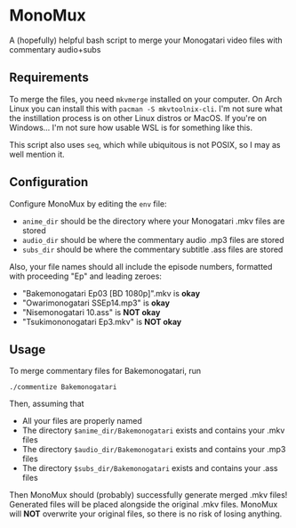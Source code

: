 # MonoMux

A (hopefully) helpful bash script to merge your Monogatari video files
with commentary audio+subs

## Requirements

To merge the files, you need `mkvmerge` installed on your computer.
On Arch Linux you can install this with `pacman -S mkvtoolnix-cli`.
I'm not sure what the instillation process is on other Linux distros or MacOS.
If you're on Windows... I'm not sure how usable WSL is for something like this.

This script also uses `seq`, which while ubiquitous is not POSIX, so I
may as well mention it.

## Configuration

Configure MonoMux by editing the `env` file:

* `anime_dir` should be the directory where your Monogatari .mkv files are stored
* `audio_dir` should be where the commentary audio .mp3 files are stored
* `subs_dir` should be where the commentary subtitle .ass files are stored

Also, your file names should all include the episode numbers, formatted
with proceeding "Ep" and leading zeroes:

* "Bakemonogatari Ep03 [BD 1080p]".mkv is __okay__
* "Owarimonogatari SSEp14.mp3" is __okay__
* "Nisemonogatari 10.ass" is __NOT okay__
* "Tsukimononogatari Ep3.mkv" is __NOT okay__

## Usage

To merge commentary files for Bakemonogatari, run

```
./commentize Bakemonogatari
```

Then, assuming that

* All your files are properly named
* The directory `$anime_dir/Bakemonogatari` exists and contains your .mkv files
* The directory `$audio_dir/Bakemonogatari` exists and contains your .mp3 files
* The directory `$subs_dir/Bakemonogatari` exists and contains your .ass files

Then MonoMux should (probably) successfully generate merged .mkv files!
Generated files will be placed alongside the original .mkv files.
MonoMux will __NOT__ overwrite your original files, so there is no risk of losing
anything.
